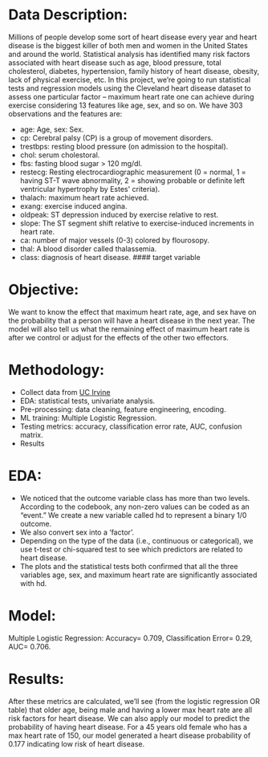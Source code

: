 # Data Description:
Millions of people develop some sort of heart disease every year and heart disease is the biggest killer of both
men and women in the United States and around the world. Statistical analysis has identified many risk
factors associated with heart disease such as age, blood pressure, total cholesterol, diabetes, hypertension,
family history of heart disease, obesity, lack of physical exercise, etc. In this project, we’re going to run
statistical tests and regression models using the Cleveland heart disease dataset to assess one particular factor
– maximum heart rate one can achieve during exercise considering 13 features like age, sex, and so on.
We have 303 observations and the features are:
- age: Age, sex: Sex.
- cp: Cerebral palsy (CP) is a group of movement disorders.
- trestbps: resting blood pressure (on admission to the hospital).
- chol: serum cholestoral.
- fbs: fasting blood sugar > 120 mg/dl.
- restecg: Resting electrocardiographic measurement (0 = normal, 1 = having ST-T wave abnormality, 2 = showing probable or definite left ventricular hypertrophy by Estes' criteria).
- thalach: maximum heart rate achieved.
- exang: exercise induced angina.
- oldpeak: ST depression induced by exercise relative to rest.
- slope: The ST segment shift relative to exercise-induced increments in heart rate.
- ca: number of major vessels (0-3) colored by flourosopy.
- thal: A blood disorder called thalassemia.
- class: diagnosis of heart disease. #### target variable
# Objective:
We want to know the effect that maximum heart rate, age, and sex have on the
probability that a person will have a heart disease in the next year. The model will also tell us what the
remaining effect of maximum heart rate is after we control or adjust for the effects of the other two effectors.

# Methodology:
- Collect data from [UC Irvine](https://archive.ics.uci.edu/dataset/45/heart+disease)
- EDA: statistical tests, univariate analysis.
- Pre-processing: data cleaning, feature engineering, encoding.
- ML training:  Multiple Logistic Regression.
- Testing metrics: accuracy, classification error rate, AUC, confusion matrix.
- Results
# EDA:
- We noticed that the outcome variable class has more than two levels. According to the codebook, any non-zero
values can be coded as an “event.” We create a new variable called hd to represent a binary 1/0 outcome.
- We also convert sex into a ‘factor’.
- Depending on the type of the data (i.e., continuous or categorical), we use
t-test or chi-squared test to see which predictors are related to heart disease.
- The plots and the statistical tests both confirmed that all the three variables age, sex, and maximum heart rate are significantly associated
with hd.
# Model:
Multiple Logistic Regression: Accuracy= 0.709,  Classification Error= 0.29,  AUC= 0.706. 
# Results:
After these metrics are calculated, we’ll see (from the logistic regression OR table) that older age, being male
and having a lower max heart rate are all risk factors for heart disease. We can also apply our model to
predict the probability of having heart disease. For a 45 years old female who has a max heart rate of 150,
our model generated a heart disease probability of 0.177 indicating low risk of heart disease.

